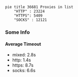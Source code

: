 
```mermaid
pie title 36681 Proxies in list
    "HTTP" : 23224
    "HTTPS": 5409
    "SOCKS" : 12121
```

### Some Info
#### Average Timeout

- mixed: 2.8s
- http: 1.4s
- https: 8.7s
- socks: 6.6s